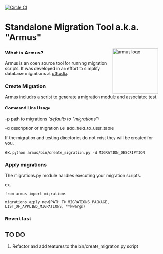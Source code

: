 
[![Circle CI](https://circleci.com/gh/ustudio/armus.svg?style=svg&circle-token=9f77bab2ae75ccdbefe30a7b0551a8fc52e53cac)](https://circleci.com/gh/ustudio/armus)

Standalone Migration Tool a.k.a. "Armus"
=================

<img src="http://vignette1.wikia.nocookie.net/memoryalpha/images/5/58/Armus.jpg/revision/latest?cb=20120728222622&path-prefix=en" width="150"
 alt="armus logo" title="armus" align="right" />

### What is Armus?

Armus is an open source tool for running migration scripts.  It was developed in an effort to simplify database migrations at [uStudio](http://www.ustudio.com).



### Create Migration

Armus includes a script to generate a migration module and associated test.

#### Command Line Usage

-p path to migrations *(defaults to "migrations")*

-d description of migration i.e. add_field_to_user_table

If the migration and testing directories do not exist they will be created for you.

ex. ```python armus/bin/create_migration.py -d MIGRATION_DESCRIPTION ```

### Apply migrations

The migrations.py module handles executing your migration scripts.

ex.
```
from armus import migrations

migrations.apply_new(PATH_TO_MIGRATIONS_PACKAGE, LIST_OF_APPLIED_MIGRATIONS, **kwargs)

```

### Revert last

## TO DO

1. Refactor and add features to the bin/create_migration.py script
